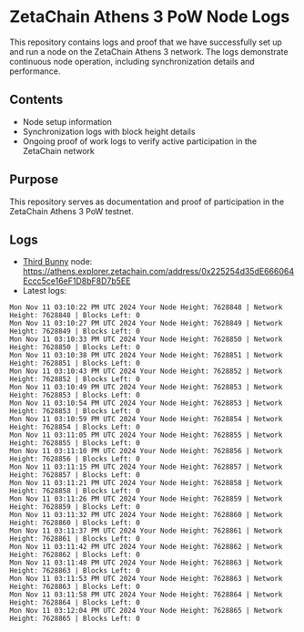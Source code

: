 # ZetaChain Athens 3 PoW Node Logs
This repository contains logs and proof that we have successfully set up and run a node on the ZetaChain Athens 3 network. The logs demonstrate continuous node operation, including synchronization details and performance.

## Contents
- Node setup information
- Synchronization logs with block height details
- Ongoing proof of work logs to verify active participation in the ZetaChain network

## Purpose
This repository serves as documentation and proof of participation in the ZetaChain Athens 3 PoW testnet.

## Logs

- [Third Bunny](https://thirdbunny.xyz/) node: https://athens.explorer.zetachain.com/address/0x225254d35dE666064Eccc5ce16eF1D8bF8D7b5EE
- Latest logs:
```
Mon Nov 11 03:10:22 PM UTC 2024 Your Node Height: 7628848 | Network Height: 7628848 | Blocks Left: 0
Mon Nov 11 03:10:27 PM UTC 2024 Your Node Height: 7628849 | Network Height: 7628849 | Blocks Left: 0
Mon Nov 11 03:10:33 PM UTC 2024 Your Node Height: 7628850 | Network Height: 7628850 | Blocks Left: 0
Mon Nov 11 03:10:38 PM UTC 2024 Your Node Height: 7628851 | Network Height: 7628851 | Blocks Left: 0
Mon Nov 11 03:10:43 PM UTC 2024 Your Node Height: 7628852 | Network Height: 7628852 | Blocks Left: 0
Mon Nov 11 03:10:49 PM UTC 2024 Your Node Height: 7628853 | Network Height: 7628853 | Blocks Left: 0
Mon Nov 11 03:10:54 PM UTC 2024 Your Node Height: 7628853 | Network Height: 7628853 | Blocks Left: 0
Mon Nov 11 03:10:59 PM UTC 2024 Your Node Height: 7628854 | Network Height: 7628854 | Blocks Left: 0
Mon Nov 11 03:11:05 PM UTC 2024 Your Node Height: 7628855 | Network Height: 7628855 | Blocks Left: 0
Mon Nov 11 03:11:10 PM UTC 2024 Your Node Height: 7628856 | Network Height: 7628856 | Blocks Left: 0
Mon Nov 11 03:11:15 PM UTC 2024 Your Node Height: 7628857 | Network Height: 7628857 | Blocks Left: 0
Mon Nov 11 03:11:21 PM UTC 2024 Your Node Height: 7628858 | Network Height: 7628858 | Blocks Left: 0
Mon Nov 11 03:11:26 PM UTC 2024 Your Node Height: 7628859 | Network Height: 7628859 | Blocks Left: 0
Mon Nov 11 03:11:32 PM UTC 2024 Your Node Height: 7628860 | Network Height: 7628860 | Blocks Left: 0
Mon Nov 11 03:11:37 PM UTC 2024 Your Node Height: 7628861 | Network Height: 7628861 | Blocks Left: 0
Mon Nov 11 03:11:42 PM UTC 2024 Your Node Height: 7628862 | Network Height: 7628862 | Blocks Left: 0
Mon Nov 11 03:11:48 PM UTC 2024 Your Node Height: 7628863 | Network Height: 7628863 | Blocks Left: 0
Mon Nov 11 03:11:53 PM UTC 2024 Your Node Height: 7628863 | Network Height: 7628863 | Blocks Left: 0
Mon Nov 11 03:11:58 PM UTC 2024 Your Node Height: 7628864 | Network Height: 7628864 | Blocks Left: 0
Mon Nov 11 03:12:04 PM UTC 2024 Your Node Height: 7628865 | Network Height: 7628865 | Blocks Left: 0
```
